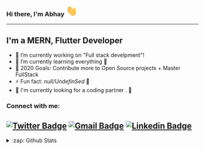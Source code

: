 ### Hi there, I'm Abhay <img src="https://raw.githubusercontent.com/ABSphreak/ABSphreak/master/gifs/Hi.gif" width="30px"></h2>
---
## I'm a MERN, Flutter Developer

- 🔭 I’m currently working on "Full stack develpment"!
- 🌱 I’m currently learning everything 🤣
- 🥅 2020 Goals: Contribute more to Open Source projects + Master FullStack
- ⚡ Fun fact: *null/UndefinSed* 🤣
- 👯 I'm currently looking for a coding partner . 🤣

### Connect with me:

[![Twitter Badge](https://img.shields.io/badge/-@abbeyme-1ca0f1?style=flat-square&labelColor=1ca0f1&logo=twitter&logoColor=white&link=https://twitter.com/abbeyme34457648)](https://twitter.com/abbeyme34457648) 
[![Gmail Badge](https://img.shields.io/badge/-abhy1209120@gmail.com-A9A9A9?style=flat-square&logo=Gmail&logoColor=red&link=mailto:abhy1209120@gmail.com)](mailto:abhy1209120@gmail.com)
[![Linkedin Badge](https://img.shields.io/badge/-Abhay-blue?style=flat-square&logo=Linkedin&logoColor=white&link=https://www.linkedin.com/in/abhay-aggarwal-63199517a/)](https://www.linkedin.com/in/abhay-aggarwal-63199517a/) 
<br />
---

<details>
  <summary>:zap: Github Stats</summary>

  <img align="left" alt="codeSTACKr's Github Stats" src="https://github-readme-stats.codestackr.vercel.app/api?username=Abbeyme1&show_icons=true&hide_border=true" />

</details>


